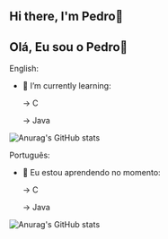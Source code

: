 ## Hi there, I'm Pedro👋
## Olá, Eu sou o Pedro👋



English:

- 🌱 I’m currently learning:

  -> C
  
  -> Java

![Anurag's GitHub stats](https://github-readme-stats.vercel.app/api?username=PedroBarao&show_icons=true&theme=tokyonight)

Português:

- 🌱 Eu estou aprendendo no momento:
  
  -> C
  
  -> Java


![Anurag's GitHub stats](https://github-readme-stats.vercel.app/api?username=PedroBarao&show_icons=true&theme=tokyonight&show_locale=pt_br)
